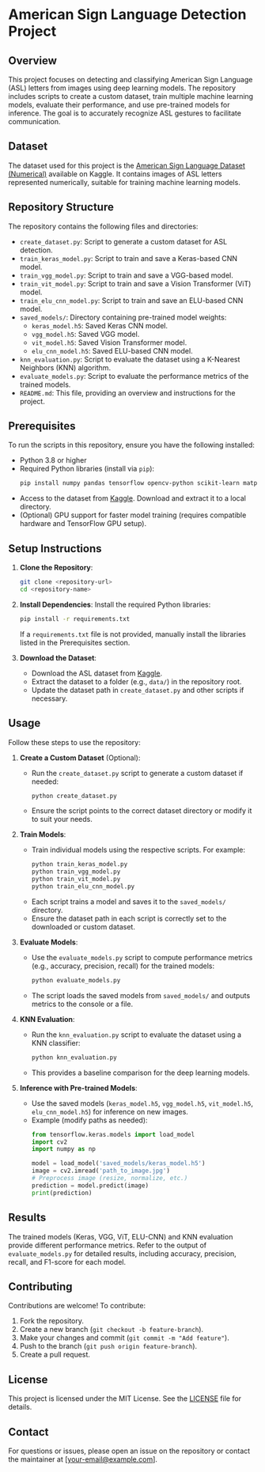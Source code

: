 # American Sign Language Detection Project

## Overview
This project focuses on detecting and classifying American Sign Language (ASL) letters from images using deep learning models. The repository includes scripts to create a custom dataset, train multiple machine learning models, evaluate their performance, and use pre-trained models for inference. The goal is to accurately recognize ASL gestures to facilitate communication.

## Dataset
The dataset used for this project is the [American Sign Language Dataset (Numerical)](https://www.kaggle.com/datasets/praveen1910/american-sign-language-dataset-numerical) available on Kaggle. It contains images of ASL letters represented numerically, suitable for training machine learning models.

## Repository Structure
The repository contains the following files and directories:

- `create_dataset.py`: Script to generate a custom dataset for ASL detection.
- `train_keras_model.py`: Script to train and save a Keras-based CNN model.
- `train_vgg_model.py`: Script to train and save a VGG-based model.
- `train_vit_model.py`: Script to train and save a Vision Transformer (ViT) model.
- `train_elu_cnn_model.py`: Script to train and save an ELU-based CNN model.
- `saved_models/`: Directory containing pre-trained model weights:
  - `keras_model.h5`: Saved Keras CNN model.
  - `vgg_model.h5`: Saved VGG model.
  - `vit_model.h5`: Saved Vision Transformer model.
  - `elu_cnn_model.h5`: Saved ELU-based CNN model.
- `knn_evaluation.py`: Script to evaluate the dataset using a K-Nearest Neighbors (KNN) algorithm.
- `evaluate_models.py`: Script to evaluate the performance metrics of the trained models.
- `README.md`: This file, providing an overview and instructions for the project.

## Prerequisites
To run the scripts in this repository, ensure you have the following installed:
- Python 3.8 or higher
- Required Python libraries (install via `pip`):
  ```bash
  pip install numpy pandas tensorflow opencv-python scikit-learn matplotlib
  ```
- Access to the dataset from [Kaggle](https://www.kaggle.com/datasets/praveen1910/american-sign-language-dataset-numerical). Download and extract it to a local directory.
- (Optional) GPU support for faster model training (requires compatible hardware and TensorFlow GPU setup).

## Setup Instructions
1. **Clone the Repository**:
   ```bash
   git clone <repository-url>
   cd <repository-name>
   ```

2. **Install Dependencies**:
   Install the required Python libraries:
   ```bash
   pip install -r requirements.txt
   ```
   If a `requirements.txt` file is not provided, manually install the libraries listed in the Prerequisites section.

3. **Download the Dataset**:
   - Download the ASL dataset from [Kaggle](https://www.kaggle.com/datasets/praveen1910/american-sign-language-dataset-numerical).
   - Extract the dataset to a folder (e.g., `data/`) in the repository root.
   - Update the dataset path in `create_dataset.py` and other scripts if necessary.

## Usage
Follow these steps to use the repository:

1. **Create a Custom Dataset** (Optional):
   - Run the `create_dataset.py` script to generate a custom dataset if needed:
     ```bash
     python create_dataset.py
     ```
   - Ensure the script points to the correct dataset directory or modify it to suit your needs.

2. **Train Models**:
   - Train individual models using the respective scripts. For example:
     ```bash
     python train_keras_model.py
     python train_vgg_model.py
     python train_vit_model.py
     python train_elu_cnn_model.py
     ```
   - Each script trains a model and saves it to the `saved_models/` directory.
   - Ensure the dataset path in each script is correctly set to the downloaded or custom dataset.

3. **Evaluate Models**:
   - Use the `evaluate_models.py` script to compute performance metrics (e.g., accuracy, precision, recall) for the trained models:
     ```bash
     python evaluate_models.py
     ```
   - The script loads the saved models from `saved_models/` and outputs metrics to the console or a file.

4. **KNN Evaluation**:
   - Run the `knn_evaluation.py` script to evaluate the dataset using a KNN classifier:
     ```bash
     python knn_evaluation.py
     ```
   - This provides a baseline comparison for the deep learning models.

5. **Inference with Pre-trained Models**:
   - Use the saved models (`keras_model.h5`, `vgg_model.h5`, `vit_model.h5`, `elu_cnn_model.h5`) for inference on new images.
   - Example (modify paths as needed):
     ```python
     from tensorflow.keras.models import load_model
     import cv2
     import numpy as np

     model = load_model('saved_models/keras_model.h5')
     image = cv2.imread('path_to_image.jpg')
     # Preprocess image (resize, normalize, etc.)
     prediction = model.predict(image)
     print(prediction)
     ```

## Results
The trained models (Keras, VGG, ViT, ELU-CNN) and KNN evaluation provide different performance metrics. Refer to the output of `evaluate_models.py` for detailed results, including accuracy, precision, recall, and F1-score for each model.

## Contributing
Contributions are welcome! To contribute:
1. Fork the repository.
2. Create a new branch (`git checkout -b feature-branch`).
3. Make your changes and commit (`git commit -m "Add feature"`).
4. Push to the branch (`git push origin feature-branch`).
5. Create a pull request.

## License
This project is licensed under the MIT License. See the [LICENSE](LICENSE) file for details.

## Contact
For questions or issues, please open an issue on the repository or contact the maintainer at [your-email@example.com].